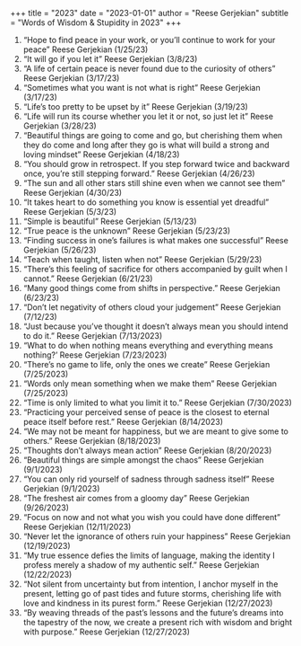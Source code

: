 +++
title = "2023"
date = "2023-01-01"
author = "Reese Gerjekian"
subtitle = "Words of Wisdom & Stupidity in 2023"
+++

1. “Hope to find peace in your work, or you’ll continue to work for your peace” Reese Gerjekian (1/25/23)
2. “It will go if you let it” Reese Gerjekian (3/8/23)
3. “A life of certain peace is never found due to the curiosity of others” Reese Gerjekian (3/17/23)
4. “Sometimes what you want is not what is right” Reese Gerjekian (3/17/23)
5. “Life’s too pretty to be upset by it” Reese Gerjekian (3/19/23)
6. “Life will run its course whether you let it or not, so just let it” Reese Gerjekian (3/28/23)
7. “Beautiful things are going to come and go, but cherishing them when they do come and long after they go is what will build a strong and loving mindset” Reese Gerjekian (4/18/23)
8. “You should grow in retrospect. If you step forward twice and backward once, you’re still stepping forward.” Reese Gerjekian (4/26/23)
9. “The sun and all other stars still shine even when we cannot see them” Reese Gerjekian (4/30/23)
10. “It takes heart to do something you know is essential yet dreadful” Reese Gerjekian (5/3/23)
11. “Simple is beautiful” Reese Gerjekian (5/13/23)
12. “True peace is the unknown” Reese Gerjekian (5/23/23)
13. “Finding success in one’s failures is what makes one successful” Reese Gerjekian (5/26/23)
14. “Teach when taught, listen when not” Reese Gerjekian (5/29/23)
15. “There’s this feeling of sacrifice for others accompanied by guilt when I cannot.” Reese Gerjekian (6/21/23)
16. “Many good things come from shifts in perspective.” Reese Gerjekian (6/23/23)
17. “Don’t let negativity of others cloud your judgement” Reese Gerjekian (7/12/23)
18. “Just because you’ve thought it doesn’t always mean you should intend to do it.” Reese Gerjekian  (7/13/2023)
19. “What to do when nothing means everything and everything means nothing?’ Reese Gerjekian (7/23/2023)
20. “There’s no game to life, only the ones we create” Reese Gerjekian (7/25/2023)
21. “Words only mean something when we make them” Reese Gerjekian (7/25/2023)
22. “Time is only limited to what you limit it to.” Reese Gerjekian (7/30/2023)
23. “Practicing your perceived sense of peace is the closest to eternal peace itself before rest.” Reese Gerjekian (8/14/2023)
24. “We may not be meant for happiness, but we are meant to give some to others.” Reese Gerjekian (8/18/2023)
25. “Thoughts don’t always mean action” Reese Gerjekian (8/20/2023)
26. “Beautiful things are simple amongst the chaos” Reese Gerjekian (9/1/2023)
27. “You can only rid yourself of sadness through sadness itself” Reese Gerjekian (9/1/2023)
28. “The freshest air comes from a gloomy day” Reese Gerjekian (9/26/2023)
29. “Focus on now and not what you wish you could have done different” Reese Gerjekian (12/11/2023)
30. “Never let the ignorance of others ruin your happiness” Reese Gerjekian (12/19/2023)
31. “My true essence defies the limits of language, making the identity I profess merely a shadow of my authentic self.” Reese Gerjekian (12/22/2023)
32. “Not silent from uncertainty but from intention, I anchor myself in the present, letting go of past tides and future storms, cherishing life with love and kindness in its purest form.” Reese Gerjekian (12/27/2023)
33. “By weaving threads of the past’s lessons and the future’s dreams into the tapestry of the now, we create a present rich with wisdom and bright with purpose.” Reese Gerjekian (12/27/2023)
